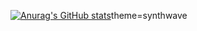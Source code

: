 [![Anurag's GitHub stats](https://github-readme-stats.vercel.app/api?username=TimurPopovich)](https://github.com/anuraghazra/github-readme-stats)theme=synthwave
